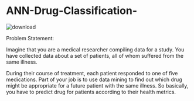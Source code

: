 # ANN-Drug-Classification-
 
![download](https://user-images.githubusercontent.com/74828009/114230993-765f4a80-9997-11eb-8a0b-4f0d5a7bbcc0.jpg)


Problem Statement:

Imagine that you are a medical researcher compiling data for a study. You have collected data about a set of patients, all of whom suffered from the same illness.

During their course of treatment, each patient responded to one of five medications. Part of your job is to use data mining to find out which drug might be appropriate for a future patient with the same illness. So basically, you have to predict drug for patients according to their health metrics.

